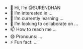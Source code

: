 - 👋 Hi, I’m @SURENDHAN
- 👀 I’m interested in ...
- 🌱 I’m currently learning ...
- 💞️ I’m looking to collaborate on ...
- 📫 How to reach me ...
- 😄 Pronouns: ...
- ⚡ Fun fact: ...

<!---
SURENDHAN/SURENDHAN is a ✨ special ✨ repository because its `README.md` (this file) appears on your GitHub profile.
You can click the Preview link to take a look at your changes.
--->
